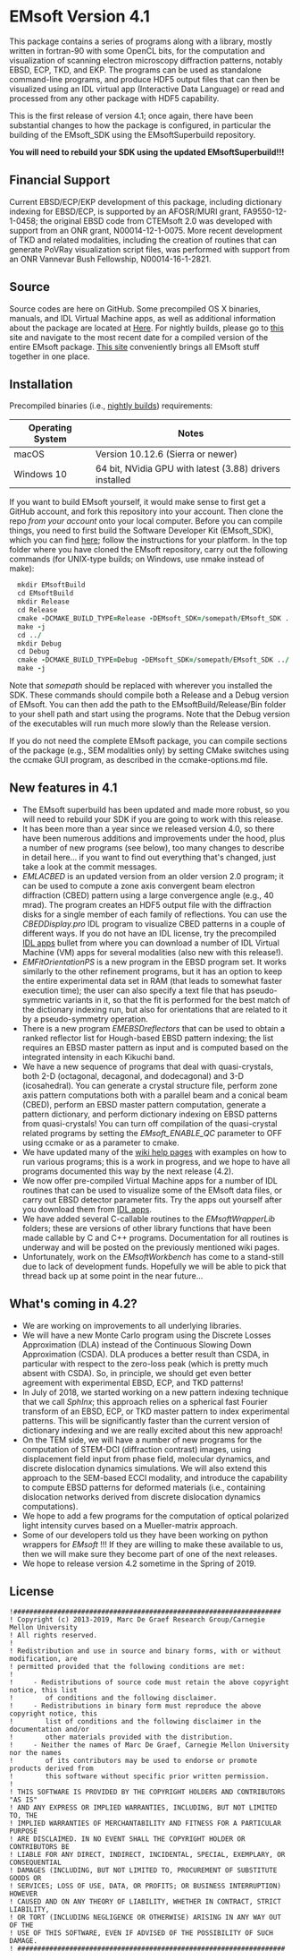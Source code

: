 # EMsoft Version 4.1

This package contains a series of programs along with a library, mostly written in fortran-90 with some OpenCL bits, for the computation and visualization of scanning electron microscopy diffraction patterns, notably EBSD, ECP, TKD, and EKP. The programs can be used as standalone command-line programs, and produce HDF5 output files that can then be visualized using an IDL virtual app (Interactive Data Language) or read and processed from any other package with HDF5 capability.

This is the first release of version 4.1; once again, there have been substantial changes to how the package is configured, in particular the building of the EMsoft_SDK using the EMsoftSuperbuild repository. 

**You will need to rebuild your SDK using the updated EMsoftSuperbuild!!!**

## Financial Support 
Current EBSD/ECP/EKP development of this package, including dictionary indexing for EBSD/ECP, is supported by an AFOSR/MURI grant, FA9550-12-1-0458; the original EBSD code from CTEMsoft 2.0 was developed with support from an ONR grant, N00014-12-1-0075.  More recent development of TKD and related modalities, including the creation of routines that can generate PoVRay visualization script files, was performed with support from an ONR Vannevar Bush Fellowship, N00014-­16-­1-­2821.

## Source 
Source codes are here on GitHub. Some precompiled OS X binaries, manuals, and IDL Virtual Machine apps, as well as additional information about the package are located at [Here](http://muri.materials.cmu.edu/?p=858).  For nightly builds, please go to [this](http://www.bluequartz.net/binaries/EMsoft/experimental) site and navigate to the most recent date for a compiled version of the entire EMsoft package.  [This site](http://vbff.materials.cmu.edu/EMsoft) conveniently brings all EMsoft stuff together in one place.

## Installation 

Precompiled binaries (i.e., [nightly builds](http://www.bluequartz.net/binaries/EMsoft/experimental)) requirements:

|  Operating System | Notes |
|-------------------|-------|
| macOS | Version 10.12.6 (Sierra or newer) |
| Windows 10 | 64 bit, NVidia GPU with latest (3.88) drivers installed |


If you want to build EMsoft yourself, it would make sense to first get a GitHub account, and fork this repository into your account. Then clone the repo *from your account* onto your local computer. Before you can compile things, you need to first build the Software Developer Kit (EMsoft_SDK), which you can find [here](https://github.com/EMsoft-org/EMsoftSuperbuild); follow the instructions for your platform. In the top folder where you have cloned the EMsoft repository, carry out the following commands (for UNIX-type builds; on Windows, use nmake instead of make):

```fortran
  mkdir EMsoftBuild
  cd EMsoftBuild
  mkdir Release
  cd Release
  cmake -DCMAKE_BUILD_TYPE=Release -DEMsoft_SDK=/somepath/EMsoft_SDK ../../EMsoft
  make -j
  cd ../
  mkdir Debug
  cd Debug
  cmake -DCMAKE_BUILD_TYPE=Debug -DEMsoft_SDK=/somepath/EMsoft_SDK ../../EMsoft
  make -j

```
Note that *somepath* should be replaced with wherever you installed the SDK.  These commands should compile both a Release and a Debug version of EMsoft. You can then add the path to the EMsoftBuild/Release/Bin folder to your shell path and start using the programs.  Note that the Debug version of the executables will run much more slowly than the Release version.

If you do not need the complete EMsoft package, you can compile sections of the package (e.g., SEM modalities only) by setting CMake switches using the ccmake GUI program, as described in the ccmake-options.md file. 


## New features in 4.1
- The EMsoft superbuild has been updated and made more robust, so you will need to rebuild your SDK if you are going to work with this release.
- It has been more than a year since we released version 4.0, so there have been numerous additions and improvements under the hood, plus a number of new programs (see below), too many changes to describe in detail here... if you want to find out everything that's changed, just take a look at the commit messages.
- *EMLACBED* is an updated version from an older version 2.0 program; it can be used to compute a zone axis convergent beam electron diffraction (CBED) pattern using a large convergence angle (e.g., 40 mrad).  The program creates an HDF5 output file with the diffraction disks for a single member of each family of reflections.  You can use the *CBEDDisplay.pro* IDL program to visualize CBED patterns in a couple of different ways. If you do not have an IDL license, try the precompiled [IDL apps](http://vbff.materials.cmu.edu/EMsoft) bullet from where you can download a number of IDL Virtual Machine (VM) apps for several modalities (also new with this release!).
- *EMFitOrientationPS* is a new program in the EBSD program set.  It works similarly to the other refinement programs, but it has an option to keep the entire experimental data set in RAM (that leads to somewhat faster execution time); the user can also specify a text file that has pseudo-symmetric variants in it, so that the fit is performed for the best match of the dictionary indexing run, but also for orientations that are related to it by a pseudo-symmetry operation.
- There is a new program *EMEBSDreflectors* that can be used to obtain a ranked reflector list for Hough-based EBSD pattern indexing; the list requires an EBSD master pattern as input and is computed based on the integrated intensity in each Kikuchi band. 
-  We have a new sequence of programs that deal with quasi-crystals, both 2-D (octagonal, decagonal, and dodecagonal) and 3-D (icosahedral).  You can generate a crystal structure file, perform zone axis pattern computations both with a parallel beam and a conical beam (CBED), perform an EBSD master pattern computation, generate a pattern dictionary, and perform dictionary indexing on EBSD patterns from quasi-crystals!  You can turn off compilation of the quasi-crystal related programs by setting the  *EMsoft\_ENABLE\_QC* parameter to OFF using ccmake or as a parameter to cmake.
-  We have updated many of the [wiki help pages](https://github.com/EMsoft-org/EMsoft/wiki) with examples on how to run various programs; this is a work in progress, and we hope to have all programs documented this way by the next release (4.2).
-  We now offer pre-compiled Virtual Machine apps for a number of IDL routines that can be used to visualize some of the EMsoft data files, or carry out EBSD detector parameter fits.  Try the apps out yourself after you download them from [IDL apps](http://vbff.materials.cmu.edu/EMsoft). 
-  We have added several C-callable routines to the *EMsoftWrapperLib* folders; these are versions of other library functions that have been made callable by C and C++ programs.  Documentation for all routines is underway and will be posted on the previously mentioned wiki pages. 
- Unfortunately, work on the *EMsoftWorkbench* has come to a stand-still due to lack of development funds. Hopefully we will be able to pick that thread back up at some point in the near future...

## What's coming in 4.2? 
- We are working on improvements to all underlying libraries.
- We will have a new Monte Carlo program using the Discrete Losses Approximation (DLA) instead of the Continuous Slowing Down Approximation (CSDA).  DLA produces a better result than CSDA, in particular with respect to the zero-loss peak (which is pretty much absent with CSDA).  So, in principle, we should get even better agreement with experimental EBSD, ECP, and TKD patterns!
- In July of 2018, we started working on a new pattern indexing technique that we call *SphInx*; this approach relies on a spherical fast Fourier transform of an EBSD, ECP, or TKD master pattern to index experimental patterns.  This will be significantly faster than the current version of dictionary indexing and we are really excited about this new approach!
- On the TEM side, we will have a number of new programs for the computation of STEM-DCI (diffraction contrast) images, using displacement field input from phase field, molecular dynamics, and discrete dislocation dynamics simulations.  We will also extend this approach to the SEM-based ECCI modality, and introduce the capability to compute EBSD patterns for deformed materials (i.e., containing dislocation networks derived from discrete dislocation dynamics computations).
- We hope to add a few programs for the computation of optical polarized light intensity curves based on a Mueller-matrix approach.
- Some of our developers told us they have been working on python wrappers for *EMsoft* !!!  If they are willing to make these available to us, then we will make sure they become part of one of the next releases.
- We hope to release version 4.2 sometime in the Spring of 2019.


## License ##

	!###################################################################
	! Copyright (c) 2013-2019, Marc De Graef Research Group/Carnegie Mellon University
	! All rights reserved.
	!
	! Redistribution and use in source and binary forms, with or without modification, are 
	! permitted provided that the following conditions are met:
	!
	!     - Redistributions of source code must retain the above copyright notice, this list 
	!        of conditions and the following disclaimer.
	!     - Redistributions in binary form must reproduce the above copyright notice, this 
	!        list of conditions and the following disclaimer in the documentation and/or 
	!        other materials provided with the distribution.
	!     - Neither the names of Marc De Graef, Carnegie Mellon University nor the names 
	!        of its contributors may be used to endorse or promote products derived from 
	!        this software without specific prior written permission.
	!
	! THIS SOFTWARE IS PROVIDED BY THE COPYRIGHT HOLDERS AND CONTRIBUTORS "AS IS" 
	! AND ANY EXPRESS OR IMPLIED WARRANTIES, INCLUDING, BUT NOT LIMITED TO, THE 
	! IMPLIED WARRANTIES OF MERCHANTABILITY AND FITNESS FOR A PARTICULAR PURPOSE 
	! ARE DISCLAIMED. IN NO EVENT SHALL THE COPYRIGHT HOLDER OR CONTRIBUTORS BE 
	! LIABLE FOR ANY DIRECT, INDIRECT, INCIDENTAL, SPECIAL, EXEMPLARY, OR CONSEQUENTIAL 
	! DAMAGES (INCLUDING, BUT NOT LIMITED TO, PROCUREMENT OF SUBSTITUTE GOODS OR 
	! SERVICES; LOSS OF USE, DATA, OR PROFITS; OR BUSINESS INTERRUPTION) HOWEVER 
	! CAUSED AND ON ANY THEORY OF LIABILITY, WHETHER IN CONTRACT, STRICT LIABILITY, 
	! OR TORT (INCLUDING NEGLIGENCE OR OTHERWISE) ARISING IN ANY WAY OUT OF THE 
	! USE OF THIS SOFTWARE, EVEN IF ADVISED OF THE POSSIBILITY OF SUCH DAMAGE.
	! ###################################################################

